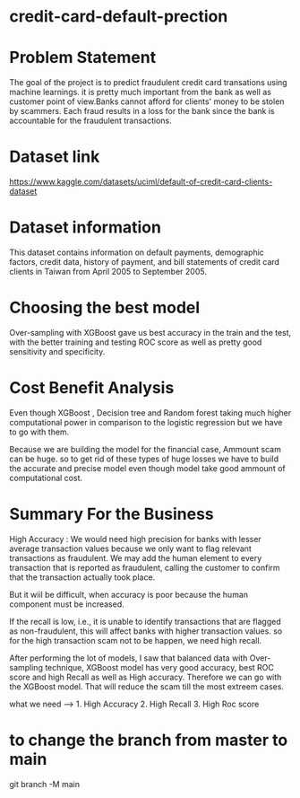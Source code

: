 # credit-card-default-prection



# Problem Statement
The goal of the project is to predict fraudulent credit card transations using machine learnings. it is pretty much important from the bank as well as customer point of view.Banks cannot afford for clients' money to be stolen by scammers. Each fraud results in a loss for the bank since the bank is accountable for the fraudulent transactions.

# Dataset link
https://www.kaggle.com/datasets/uciml/default-of-credit-card-clients-dataset

# Dataset information
This dataset contains information on default payments, demographic factors, credit data, history of payment, and bill statements
of credit card clients in Taiwan from April 2005 to September 2005.

# Choosing the best model
Over-sampling with XGBoost gave us best accuracy in the train and the test, with the better training and testing ROC score as well as pretty good sensitivity and specificity.

# Cost Benefit Analysis
Even though XGBoost , Decision tree and Random forest taking much higher computational power in comparison to the logistic regression but we have to go with them.

Because we are building the model for the financial case, Ammount scam can be huge. so to get rid of these types of huge losses we have to build the accurate and precise model even though model take good ammount of computational cost.

# Summary For the Business
High Accuracy : We would need high precision for banks with lesser average transaction values because we only want to flag relevant transactions as fraudulent. We may add the human element to every transaction that is reported as fraudulent, calling the customer to confirm that the transaction actually took place.

But it wiil be difficult, when accuracy is poor because the human component must be increased.

If the recall is low, i.e., it is unable to identify transactions that are flagged as non-fraudulent, this will affect banks with higher transaction values. so for the high transaction scam not to be happen, we need high recall.

After performing the lot of models, I saw that balanced data with Over-sampling technique, XGBoost model has very good accuracy, best ROC score and high Recall as well as High accuracy. Therefore we can go with the XGBoost model. That will reduce the scam till the most extreem cases.

what we need --> 1. High Accuracy 2. High Recall 3. High Roc score




# to change the branch from master to main
git branch -M main